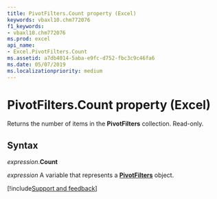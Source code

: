 ```yaml
---
title: PivotFilters.Count property (Excel)
keywords: vbaxl10.chm772076
f1_keywords:
- vbaxl10.chm772076
ms.prod: excel
api_name:
- Excel.PivotFilters.Count
ms.assetid: a7db4014-5aba-e9fc-d752-fbc3c9c46fa6
ms.date: 05/07/2019
ms.localizationpriority: medium
---
```



# PivotFilters.Count property (Excel)

Returns the number of items in the **PivotFilters** collection. Read-only.


## Syntax

_expression_.**Count**

_expression_ A variable that represents a **[PivotFilters](Excel.PivotFilters.md)** object.




[!include[Support and feedback](~/includes/feedback-boilerplate.md)]